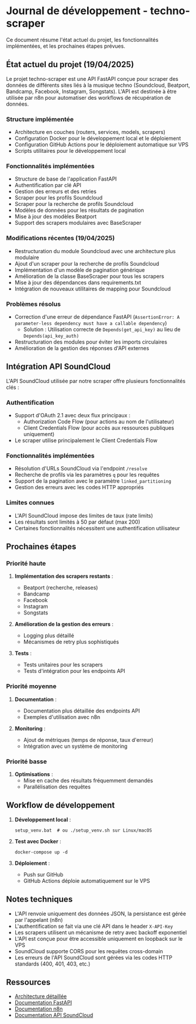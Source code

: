 # Journal de développement - techno-scraper

Ce document résume l'état actuel du projet, les fonctionnalités implémentées, et les prochaines étapes prévues.

## État actuel du projet (19/04/2025)

Le projet techno-scraper est une API FastAPI conçue pour scraper des données de différents sites liés à la musique techno (Soundcloud, Beatport, Bandcamp, Facebook, Instagram, Songstats). L'API est destinée à être utilisée par n8n pour automatiser des workflows de récupération de données.

### Structure implémentée

-   Architecture en couches (routers, services, models, scrapers)
-   Configuration Docker pour le développement local et le déploiement
-   Configuration GitHub Actions pour le déploiement automatique sur VPS
-   Scripts utilitaires pour le développement local

### Fonctionnalités implémentées

-   Structure de base de l'application FastAPI
-   Authentification par clé API
-   Gestion des erreurs et des retries
-   Scraper pour les profils Soundcloud
-   Scraper pour la recherche de profils Soundcloud
-   Modèles de données pour les résultats de pagination
-   Mise à jour des modèles Beatport
-   Support des scrapers modulaires avec BaseScraper

### Modifications récentes (19/04/2025)

-   Restructuration du module Soundcloud avec une architecture plus modulaire
-   Ajout d'un scraper pour la recherche de profils Soundcloud
-   Implémentation d'un modèle de pagination générique
-   Amélioration de la classe BaseScraper pour tous les scrapers
-   Mise à jour des dépendances dans requirements.txt
-   Intégration de nouveaux utilitaires de mapping pour Soundcloud

### Problèmes résolus

-   Correction d'une erreur de dépendance FastAPI (`AssertionError: A parameter-less dependency must have a callable dependency`)
    -   Solution : Utilisation correcte de `Depends(get_api_key)` au lieu de `Depends(api_key_auth)`
-   Restructuration des modules pour éviter les imports circulaires
-   Amélioration de la gestion des réponses d'API externes

## Intégration API SoundCloud

L'API SoundCloud utilisée par notre scraper offre plusieurs fonctionnalités clés :

### Authentification

-   Support d'OAuth 2.1 avec deux flux principaux :
    -   Authorization Code Flow (pour actions au nom de l'utilisateur)
    -   Client Credentials Flow (pour accès aux ressources publiques uniquement)
-   Le scraper utilise principalement le Client Credentials Flow

### Fonctionnalités implémentées

-   Résolution d'URLs SoundCloud via l'endpoint `/resolve`
-   Recherche de profils via les paramètres `q` pour les requêtes
-   Support de la pagination avec le paramètre `linked_partitioning`
-   Gestion des erreurs avec les codes HTTP appropriés

### Limites connues

-   L'API SoundCloud impose des limites de taux (rate limits)
-   Les résultats sont limités à 50 par défaut (max 200)
-   Certaines fonctionnalités nécessitent une authentification utilisateur

## Prochaines étapes

### Priorité haute

1. **Implémentation des scrapers restants** :

    - Beatport (recherche, releases)
    - Bandcamp
    - Facebook
    - Instagram
    - Songstats

2. **Amélioration de la gestion des erreurs** :

    - Logging plus détaillé
    - Mécanismes de retry plus sophistiqués

3. **Tests** :
    - Tests unitaires pour les scrapers
    - Tests d'intégration pour les endpoints API

### Priorité moyenne

1. **Documentation** :

    - Documentation plus détaillée des endpoints API
    - Exemples d'utilisation avec n8n

2. **Monitoring** :
    - Ajout de métriques (temps de réponse, taux d'erreur)
    - Intégration avec un système de monitoring

### Priorité basse

1. **Optimisations** :
    - Mise en cache des résultats fréquemment demandés
    - Parallélisation des requêtes

## Workflow de développement

1. **Développement local** :

    ```
    setup_venv.bat  # ou ./setup_venv.sh sur Linux/macOS
    ```

2. **Test avec Docker** :

    ```
    docker-compose up -d
    ```

3. **Déploiement** :
    - Push sur GitHub
    - GitHub Actions déploie automatiquement sur le VPS

## Notes techniques

-   L'API renvoie uniquement des données JSON, la persistance est gérée par l'appelant (n8n)
-   L'authentification se fait via une clé API dans le header `X-API-Key`
-   Les scrapers utilisent un mécanisme de retry avec backoff exponentiel
-   L'API est conçue pour être accessible uniquement en loopback sur le VPS
-   SoundCloud supporte CORS pour les requêtes cross-domain
-   Les erreurs de l'API SoundCloud sont gérées via les codes HTTP standards (400, 401, 403, etc.)

## Ressources

-   [Architecture détaillée](architecture.md)
-   [Documentation FastAPI](https://fastapi.tiangolo.com/)
-   [Documentation n8n](https://docs.n8n.io/)
-   [Documentation API SoundCloud](https://developers.soundcloud.com/docs/api/guide)
